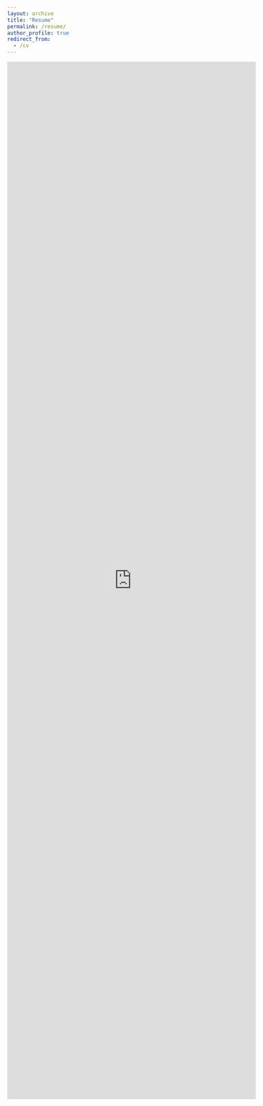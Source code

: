 ```yaml
---
layout: archive
title: "Resume"
permalink: /resume/
author_profile: true
redirect_from:
  - /cv
---
```


<!-- https://drive.google.com/file/d/1hmgWTq-olqa1CIoA-2ja6XkGKI6ncXn_/preview -->


<iframe src="https://drive.google.com/file/d/1tb0osY948yhDsidyGXRTf8a9YmprdDPV/view?usp=share_link" 
style="position: absolute;  width: 60%; height: 60%; border: none"></iframe>



